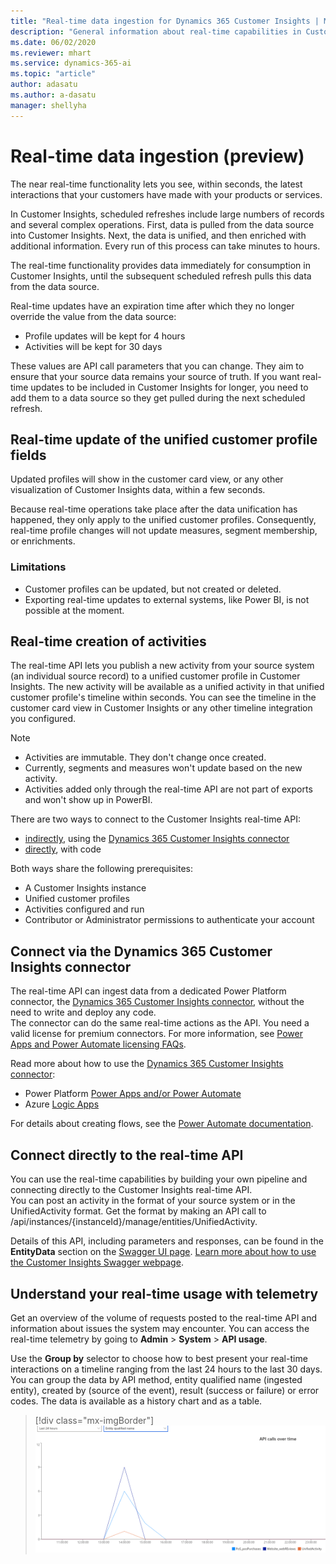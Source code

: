 ```yaml
---
title: "Real-time data ingestion for Dynamics 365 Customer Insights | Microsoft Docs"
description: "General information about real-time capabilities in Customer Insights"
ms.date: 06/02/2020
ms.reviewer: mhart
ms.service: dynamics-365-ai
ms.topic: "article"
author: adasatu
ms.author: a-dasatu
manager: shellyha
---
```


# Real-time data ingestion (preview)

The near real-time functionality lets you see, within seconds, the latest interactions that your customers have made with your products or services.

In Customer Insights, scheduled refreshes include large numbers of records and several complex operations. First, data is pulled from the data source into Customer Insights. Next, the data is unified, and then enriched with additional information. Every run of this process can take minutes to hours.

The real-time functionality provides data immediately for consumption in Customer Insights, until the subsequent scheduled refresh pulls this data from the data source.

Real-time updates have an expiration time after which they no longer override the value from the data source:

- Profile updates will be kept for 4 hours
- Activities will be kept for 30 days

These values are API call parameters that you can change. They aim to ensure that your source data remains your source of truth. If you want real-time updates to be included in Customer Insights for longer, you need to add them to a data source so they get pulled during the next scheduled refresh.

## Real-time update of the unified customer profile fields

Updated profiles will show in the customer card view, or any other visualization of Customer Insights data, within a few seconds.

Because real-time operations take place after the data unification has happened, they only apply to the unified customer profiles. Consequently, real-time profile changes will not update measures, segment membership, or enrichments.

### Limitations

- Customer profiles can be updated, but not created or deleted.
- Exporting real-time updates to external systems, like Power BI, is not possible at the moment.

## Real-time creation of activities

The real-time API lets you publish a new activity from your source system (an individual source record) to a unified customer profile in Customer Insights. The new activity will be available as a unified activity in that unified customer profile's timeline within seconds. You can see the timeline in the customer card view in Customer Insights or any other timeline integration you configured.

> [!NOTE]
>
> - Activities are immutable. They don't change once created.
> - Currently, segments and measures won't update based on the new activity.
> - Activities added only through the real-time API are not part of exports and won't show up in PowerBI.

There are two ways to connect to the Customer Insights real-time API:

- [indirectly](#connect-via-the-dynamics-365-customer-insights-connector), using the [Dynamics 365 Customer Insights connector](https://docs.microsoft.com/connectors/customerinsights/)
- [directly](#connect-directly-to-the-real-time-api), with code

Both ways share the following prerequisites:

- A Customer Insights instance
- Unified customer profiles
- Activities configured and run
- Contributor or Administrator permissions to authenticate your account

## Connect via the Dynamics 365 Customer Insights connector

The real-time API can ingest data from a dedicated Power Platform connector, the [Dynamics 365 Customer Insights connector](https://docs.microsoft.com/connectors/customerinsights/), without the need to write and deploy any code.    
The connector can do the same real-time actions as the API. You need a valid license for premium connectors. For more information, see [Power Apps and Power Automate licensing FAQs](https://docs.microsoft.com/power-platform/admin/powerapps-flow-licensing-faq).

Read more about how to use the [Dynamics 365 Customer Insights connector](https://docs.microsoft.com/connectors/customerinsights/):

- Power Platform [Power Apps and/or Power Automate](https://docs.microsoft.com/connectors/)
- Azure [Logic Apps](https://docs.microsoft.com/azure/connectors/apis-list)

For details about creating flows, see the [Power Automate documentation](https://docs.microsoft.com/power-automate/).

## Connect directly to the real-time API

You can use the real-time capabilities by building your own pipeline and connecting directly to the Customer Insights real-time API.    
You can post an activity in the format of your source system or in the UnifiedActivity format. Get the format by making an API call to /api/instances/{instanceId}/manage/entities/UnifiedActivity.

Details of this API, including parameters and responses, can be found in the **EntityData** section on the [Swagger UI page](https://global.api.ci.ai.dynamics.com/swagger/index.html). [Learn more about how to use the Customer Insights Swagger webpage](pm-apis.md#how-to-use-the-customer-insights-swagger-webpage).

## Understand your real-time usage with telemetry

Get an overview of the volume of requests posted to the real-time API and information about issues the system may encounter. You can access the real-time telemetry by going to **Admin** > **System** > **API usage**.

Use the **Group by** selector to choose how to best present your real-time interactions on a timeline ranging from the last 24 hours to the last 30 days. You can group the data by API method, entity qualified name (ingested entity), created by (source of the event), result (success or failure) or error codes. The data is available as a history chart and as a table.

> [!div class="mx-imgBorder"]
> ![Real-time telemetry](media/telemetry.png)
